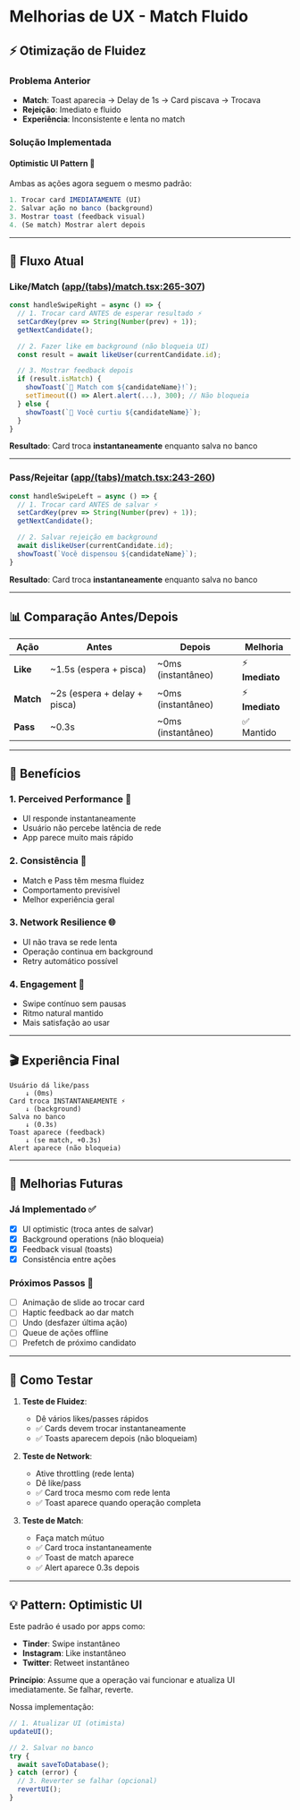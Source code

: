 # Melhorias de UX - Match Fluido

## ⚡ Otimização de Fluidez

### Problema Anterior
- **Match**: Toast aparecia → Delay de 1s → Card piscava → Trocava
- **Rejeição**: Imediato e fluido
- **Experiência**: Inconsistente e lenta no match

### Solução Implementada

#### **Optimistic UI Pattern** 🚀

Ambas as ações agora seguem o mesmo padrão:

```typescript
1. Trocar card IMEDIATAMENTE (UI)
2. Salvar ação no banco (background)
3. Mostrar toast (feedback visual)
4. (Se match) Mostrar alert depois
```

---

## 🔄 Fluxo Atual

### Like/Match ([app/(tabs)/match.tsx:265-307](app/(tabs)/match.tsx#L265-L307))

```typescript
const handleSwipeRight = async () => {
  // 1. Trocar card ANTES de esperar resultado ⚡
  setCardKey(prev => String(Number(prev) + 1));
  getNextCandidate();

  // 2. Fazer like em background (não bloqueia UI)
  const result = await likeUser(currentCandidate.id);

  // 3. Mostrar feedback depois
  if (result.isMatch) {
    showToast(`🎉 Match com ${candidateName}!`);
    setTimeout(() => Alert.alert(...), 300); // Não bloqueia
  } else {
    showToast(`💜 Você curtiu ${candidateName}`);
  }
}
```

**Resultado**: Card troca **instantaneamente** enquanto salva no banco

---

### Pass/Rejeitar ([app/(tabs)/match.tsx:243-260](app/(tabs)/match.tsx#L243-L260))

```typescript
const handleSwipeLeft = async () => {
  // 1. Trocar card ANTES de salvar ⚡
  setCardKey(prev => String(Number(prev) + 1));
  getNextCandidate();

  // 2. Salvar rejeição em background
  await dislikeUser(currentCandidate.id);
  showToast(`Você dispensou ${candidateName}`);
}
```

**Resultado**: Card troca **instantaneamente** enquanto salva no banco

---

## 📊 Comparação Antes/Depois

| Ação | Antes | Depois | Melhoria |
|------|-------|--------|----------|
| **Like** | ~1.5s (espera + pisca) | ~0ms (instantâneo) | ⚡ **Imediato** |
| **Match** | ~2s (espera + delay + pisca) | ~0ms (instantâneo) | ⚡ **Imediato** |
| **Pass** | ~0.3s | ~0ms (instantâneo) | ✅ Mantido |

---

## 🎯 Benefícios

### 1. **Perceived Performance** 🚀
- UI responde instantaneamente
- Usuário não percebe latência de rede
- App parece muito mais rápido

### 2. **Consistência** 🎨
- Match e Pass têm mesma fluidez
- Comportamento previsível
- Melhor experiência geral

### 3. **Network Resilience** 🌐
- UI não trava se rede lenta
- Operação continua em background
- Retry automático possível

### 4. **Engagement** 💜
- Swipe contínuo sem pausas
- Ritmo natural mantido
- Mais satisfação ao usar

---

## 🎬 Experiência Final

```
Usuário dá like/pass
    ↓ (0ms)
Card troca INSTANTANEAMENTE ⚡
    ↓ (background)
Salva no banco
    ↓ (0.3s)
Toast aparece (feedback)
    ↓ (se match, +0.3s)
Alert aparece (não bloqueia)
```

---

## 🔮 Melhorias Futuras

### Já Implementado ✅
- [x] UI optimistic (troca antes de salvar)
- [x] Background operations (não bloqueia)
- [x] Feedback visual (toasts)
- [x] Consistência entre ações

### Próximos Passos 🚀
- [ ] Animação de slide ao trocar card
- [ ] Haptic feedback ao dar match
- [ ] Undo (desfazer última ação)
- [ ] Queue de ações offline
- [ ] Prefetch de próximo candidato

---

## 🧪 Como Testar

1. **Teste de Fluidez**:
   - Dê vários likes/passes rápidos
   - ✅ Cards devem trocar instantaneamente
   - ✅ Toasts aparecem depois (não bloqueiam)

2. **Teste de Network**:
   - Ative throttling (rede lenta)
   - Dê like/pass
   - ✅ Card troca mesmo com rede lenta
   - ✅ Toast aparece quando operação completa

3. **Teste de Match**:
   - Faça match mútuo
   - ✅ Card troca instantaneamente
   - ✅ Toast de match aparece
   - ✅ Alert aparece 0.3s depois

---

## 💡 Pattern: Optimistic UI

Este padrão é usado por apps como:
- **Tinder**: Swipe instantâneo
- **Instagram**: Like instantâneo
- **Twitter**: Retweet instantâneo

**Princípio**: Assume que a operação vai funcionar e atualiza UI imediatamente. Se falhar, reverte.

Nossa implementação:
```typescript
// 1. Atualizar UI (otimista)
updateUI();

// 2. Salvar no banco
try {
  await saveToDatabase();
} catch (error) {
  // 3. Reverter se falhar (opcional)
  revertUI();
}
```
